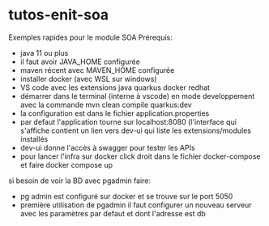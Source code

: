 # tutos-enit-soa
Exemples rapides pour le module SOA
Prérequis:
- java 11 ou plus
- il faut avoir JAVA_HOME configurée
- maven récent avec MAVEN_HOME configurée
- installer docker (avec WSL sur windows)
- VS code avec les extensions java quarkus docker redhat
- démarrer dans le terminal (interne à vscode) en mode developpement avec la commande mvn clean compile quarkus:dev
- la configuration est dans le fichier application.properties
- par defaut l'application tourne sur localhost:8080 (l'interface qui s'affiche contient un lien vers dev-ui qui liste les extensions/modules installés
- dev-ui donne l'accès à swagger pour tester les APIs
- pour lancer l'infra sur docker click droit dans le fichier docker-compose et faire docker compose up

si besoin de voir la BD avec pgadmin faire:
- pg admin est configuré sur docker et se trouve sur le port 5050
- première utilisation de pgadmin il faut configurer un nouveau serveur avec les paramètres par defaut et dont l'adresse est db

